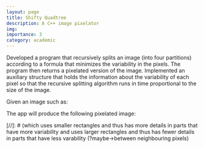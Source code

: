 ```yaml
---
layout: page
title: Shifty Quadtree
description: A C++ image pixelator
img: 
importance: 3
category: academic
---
```

Developed a program that recursively splits an image (into four partitions) according to a formula that minimizes the variability in the pixels.
The program then returns a pixelated version of the image.
Implemented an auxiliary structure that holds the information about the variability of each pixel so that the recursive splitting algorithm runs in time proportional to the size of the image.

Given an image such as:

The app will produce the following pixelated image:


[//]: # (which uses smaller rectangles and thus has more details in parts that have more variability and uses larger rectangles and thus has fewer details in parts that have less varability (?maybe->between neighbouring pixels)